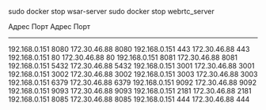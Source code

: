 sudo docker stop wsar-server
sudo docker stop webrtc_server


Адрес           Порт        Адрес           Порт
--------------- ----------  --------------- ----------
192.168.0.151   8080        172.30.46.88    8080
192.168.0.151   443         172.30.46.88    443
192.168.0.151   80          172.30.46.88    80
192.168.0.151   8081        172.30.46.88    8081
192.168.0.151   5432        172.30.46.88    5432
192.168.0.151   3001        172.30.46.88    3001
192.168.0.151   3002        172.30.46.88    3002
192.168.0.151   3003        172.30.46.88    3003
192.168.0.151   6379        172.30.46.88    6379
192.168.0.151   9092        172.30.46.88    9092
192.168.0.151   9093        172.30.46.88    9093
192.168.0.151   2181        172.30.46.88    2181
192.168.0.151   8085        172.30.46.88    8085
192.168.0.151   444         172.30.46.88    444